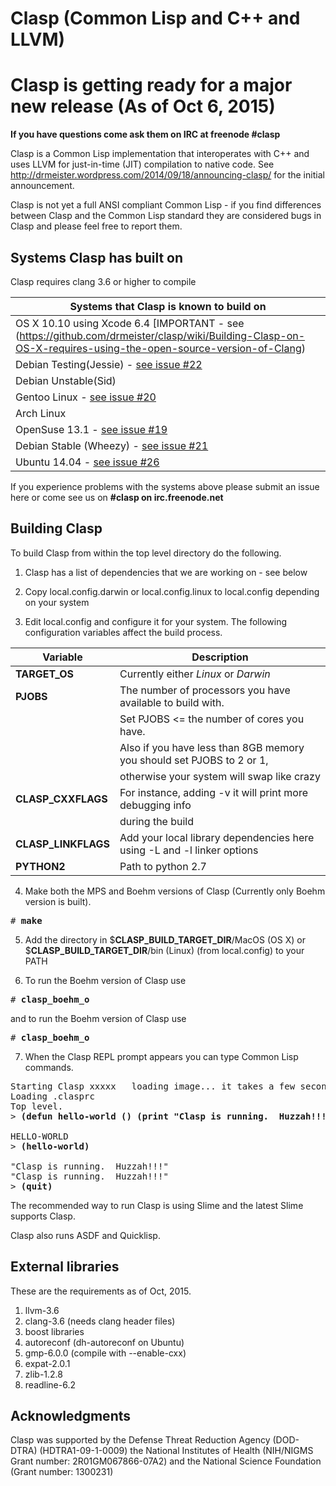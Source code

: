Clasp (Common Lisp and C++ and LLVM)
===============

# Clasp is getting ready for a major new release (As of Oct 6, 2015)

**If you have questions come ask them on IRC at freenode #clasp**

Clasp is a Common Lisp implementation that interoperates with C++ and uses LLVM for just-in-time (JIT) compilation to native code.
See http://drmeister.wordpress.com/2014/09/18/announcing-clasp/ for the initial announcement.

Clasp is not yet a full ANSI compliant Common Lisp - if you find differences between Clasp and the Common Lisp standard they are considered bugs in Clasp and please feel free to report them.

## Systems Clasp has built on

Clasp requires clang 3.6 or higher to compile

|  Systems that Clasp is known to build on  |
| ----------------------------------------- |
| OS X 10.10 using Xcode 6.4  [IMPORTANT - see (https://github.com/drmeister/clasp/wiki/Building-Clasp-on-OS-X-requires-using-the-open-source-version-of-Clang)          |
|  Debian Testing(Jessie) - [see issue #22](https://github.com/drmeister/clasp/issues/22)   |
|  Debian Unstable(Sid)                     |
|  Gentoo Linux - [see issue #20](https://github.com/drmeister/clasp/issues/20)             |
|  Arch Linux                               |
|  OpenSuse 13.1 - [see issue #19](https://github.com/drmeister/clasp/issues/19)            |
|  Debian Stable (Wheezy) - [see issue #21](https://github.com/drmeister/clasp/issues/21)   |
|  Ubuntu 14.04 - [see issue #26](https://github.com/drmeister/clasp/issues/26)             |

If you experience problems with the systems above please submit an issue here or come see us on **#clasp on irc.freenode.net**

## Building Clasp

To build Clasp from within the top level directory do the following.

1) Clasp has a list of dependencies that we are working on - see below

2) Copy local.config.darwin or local.config.linux to local.config depending on your system

3) Edit local.config and configure it for your system. The following configuration variables affect the build process.

| Variable                                   |   Description                                                           |
| ------------------------------------------ | ----------------------------------------------------------------------- |
| **TARGET_OS**                              | Currently either _Linux_ or _Darwin_                                    |
| **PJOBS**                                  | The number of processors you have available to build with.              |
|                                            | Set PJOBS <= the number of cores you have.                              |
|                                            | Also if you have less than 8GB memory you should set PJOBS to 2 or 1,   |
|                                            | otherwise your system will swap like crazy                              |
| **CLASP_CXXFLAGS**                         | For instance, adding -v  it will print more debugging info              |
|                                            | during the build                                                        |
| **CLASP_LINKFLAGS**                        | Add your local library dependencies here using -L and -l linker options |
| **PYTHON2**                                | Path to python 2.7                                                      |
4) Make both the MPS and Boehm versions of Clasp (Currently only Boehm version is built).
<pre># <b>make</b></pre>

5) Add the directory in $**CLASP_BUILD_TARGET_DIR**/MacOS (OS X) or $**CLASP_BUILD_TARGET_DIR**/bin (Linux) (from local.config) to your PATH<br>

6) To run the Boehm version of Clasp use
<pre># <b>clasp_boehm_o</b></pre>

and to run the Boehm version of Clasp use
<pre># <b>clasp_boehm_o</b></pre>

7) When the Clasp REPL prompt appears you can type Common Lisp commands.
<pre>Starting Clasp xxxxx   loading image... it takes a few seconds
Loading .clasprc
Top level.
&gt; <b>(defun hello-world () (print "Clasp is running.  Huzzah!!!"))</b>

HELLO-WORLD
&gt; <b>(hello-world)</b>

"Clasp is running.  Huzzah!!!"
"Clasp is running.  Huzzah!!!"
&gt; <b>(quit)</b>
</pre>

The recommended way to run Clasp is using Slime and the latest Slime supports Clasp.

Clasp also runs ASDF and Quicklisp.

## External libraries

These are the requirements as of Oct, 2015.

1. llvm-3.6
1. clang-3.6 (needs clang header files)
1. boost libraries
2. autoreconf  (dh-autoreconf on Ubuntu)
1. gmp-6.0.0 (compile with --enable-cxx)
1. expat-2.0.1
1. zlib-1.2.8
1. readline-6.2

## Acknowledgments

Clasp was supported by the Defense Threat Reduction Agency (DOD-DTRA) (HDTRA1-09-1-0009) the National Institutes of Health (NIH/NIGMS Grant number: 2R01GM067866-07A2) and the National Science Foundation (Grant number: 1300231)
